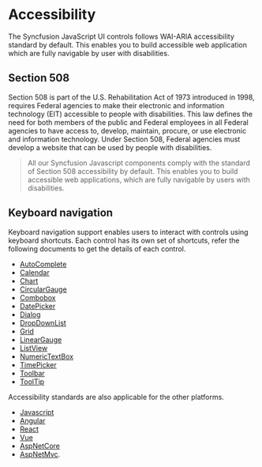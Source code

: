 # Accessibility

The Syncfusion JavaScript UI controls follows WAI-ARIA accessibility standard by default. This enables you to build accessible web application which are fully navigable by user with disabilities.

## Section 508

Section 508 is part of the U.S. Rehabilitation Act of 1973 introduced in 1998, requires Federal agencies to make their electronic and information technology (EIT) accessible to people with disabilities. This law defines the need for both members of the public and Federal employees in all Federal agencies to have access to, develop, maintain, procure, or use electronic and information technology. Under Section 508, Federal agencies must develop a website that can be used by people with disabilities.

> All our Syncfusion Javascript components comply with the standard of Section 508 accessibility by default. This enables you to build accessible web applications, which are fully navigable by users with disabilities.

## Keyboard navigation

Keyboard navigation support enables users to interact with controls using keyboard shortcuts. Each control has its own set of shortcuts, refer the following documents to get the details of each control.

* [AutoComplete](./auto-complete/accessibility)
* [Calendar](./calendar/accessibility)
* [Chart](./chart/accessibility)
* [CircularGauge](./circular-gauge/accessibility)
* [Combobox](./combo-box/accessibility)
* [DatePicker](./datepicker/accessibility)
* [Dialog](./dialog/accessibility)
* [DropDownList](./drop-down-list/accessibility)
* [Grid](./grid/accessibility)
* [LinearGauge](./linear-gauge/accessibility)
* [ListView](./listview/accessibility)
* [NumericTextBox](./numerictextbox/accessibility)
* [TimePicker](./timepicker/accessibility)
* [Toolbar](./toolbar/accessibility)
* [ToolTip](./tooltip/accessibility)

Accessibility standards are  also applicable for the other platforms.

* [Javascript](https://ej2.syncfusion.com/javascript/documentation/accessibility/)
* [Angular](https://ej2.syncfusion.com/angular/documentation/accessibility/)
* [React](https://ej2.syncfusion.com/react/documentation/accessibility/)
* [Vue](https://ej2.syncfusion.com/vue/documentation/accessibility/)
* [AspNetCore](https://ej2.syncfusion.com/aspnetcore/documentation/accessibility/)
* [AspNetMvc](https://ej2.syncfusion.com/aspnetmvc/documentation/accessibility/).